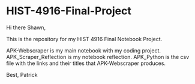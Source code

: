 # HIST-4916-Final-Project

Hi there Shawn, 


This is the repository for my HIST 4916 Final Notebook Project. 

APK-Webscraper is my main notebook with my coding project. 
APK_Scraper_Reflection is my notebook reflection. 
APK_Python is the csv file with the links and their titles that APK-Webscraper produces. 

Best, 
Patrick
